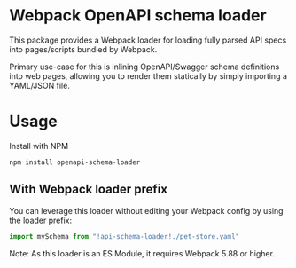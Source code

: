 # Webpack OpenAPI schema loader

This package provides a Webpack loader for loading fully parsed API specs into pages/scripts bundled by Webpack.

Primary use-case for this is inlining OpenAPI/Swagger schema definitions into web pages, allowing you to render them statically by simply importing a YAML/JSON file.

# Usage

Install with NPM

```
npm install openapi-schema-loader
```

## With Webpack loader prefix

You can leverage this loader without editing your Webpack config by using the loader prefix:

```javascript
import mySchema from "!api-schema-loader!./pet-store.yaml"
```

Note: As this loader is an ES Module, it requires Webpack 5.88 or higher.